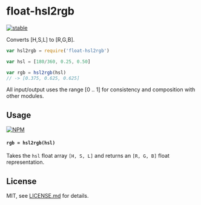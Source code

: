 # float-hsl2rgb

[![stable](http://badges.github.io/stability-badges/dist/stable.svg)](http://github.com/badges/stability-badges)

Converts [H,S,L] to [R,G,B]. 

```js
var hsl2rgb = require('float-hsl2rgb')

var hsl = [180/360, 0.25, 0.50]

var rgb = hsl2rgb(hsl)
// -> [0.375, 0.625, 0.625]
```

All input/output uses the range [0 .. 1] for consistency and composition with other modules.

## Usage

[![NPM](https://nodei.co/npm/float-hsl2rgb.png)](https://www.npmjs.com/package/float-hsl2rgb)

#### `rgb = hsl2rgb(hsl)`

Takes the `hsl` float array `[H, S, L]` and returns an `[R, G, B]` float representation.

## License

MIT, see [LICENSE.md](http://github.com/mattdesl/float-hsl2rgb/blob/master/LICENSE.md) for details.
